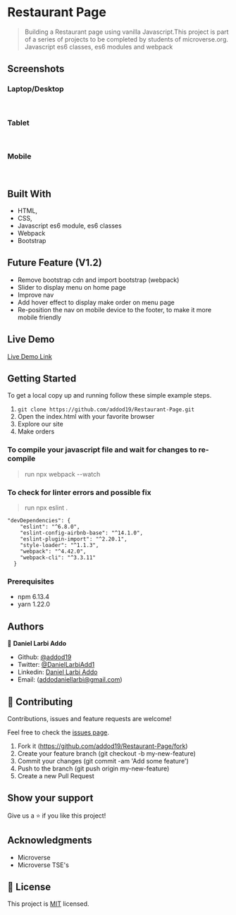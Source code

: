 # Restaurant Page 

> Building a Restaurant page using vanilla Javascript.This project is part of a series of projects to be completed by students of microverse.org. Javascript es6 classes, es6 modules and webpack



## Screenshots

### Laptop/Desktop
<img src='dist/images/ss1.PNG' alt="">
<img src='dist/images/ss2.PNG' alt="">
<img src='dist/images/sss.PNG' alt="">

### Tablet
<img src='dist/images/ss7.PNG' alt="">
<img src='dist/images/ss8.PNG' alt="">
<img src='dist/images/sss2.PNG' alt="">

### Mobile
<img src='dist/images/ss4.PNG' alt="">
<img src='dist/images/ss5.PNG' alt="">
<img src='dist/images/sss1.PNG' alt="">


## Built With

- HTML,
- CSS,
- Javascript es6 module, es6 classes
- Webpack
- Bootstrap

## Future Feature (V1.2)

- Remove bootstrap cdn and import bootstrap (webpack)
- Slider to display menu on home page
- Improve nav
- Add hover effect to display make order on menu page
- Re-position the nav on mobile device to the footer, to make it more mobile friendly


## Live Demo

[Live Demo Link](https://addod19.github.io/Restaurant-Page/)


## Getting Started

To get a local copy up and running follow these simple example steps.

1. ``` git clone https://github.com/addod19/Restaurant-Page.git ```
2. Open the index.html with your favorite browser
3. Explore our site
4. Make orders

### To compile your javascript file and wait for changes to re-compile

> run npx webpack --watch 

### To check for linter errors and possible fix
> run npx eslint .

```
"devDependencies": {
    "eslint": "^6.8.0",
    "eslint-config-airbnb-base": "^14.1.0",
    "eslint-plugin-import": "^2.20.1",
    "style-loader": "^1.1.3",
    "webpack": "^4.42.0",
    "webpack-cli": "^3.3.11"
  }
 ```
### Prerequisites

- npm 6.13.4
- yarn 1.22.0

## Authors

👤 **Daniel Larbi Addo**

- Github: [@addod19](https://github.com/addod19)
- Twitter: [@DanielLarbiAdd1](https://twitter.com/DanielLarbiAdd1)
- Linkedin: [Daniel Larbi Addo](https://linkedin.com/in/daniel-larbi-addo/)
- Email: (addodaniellarbi@gmail.com)


## 🤝 Contributing

Contributions, issues and feature requests are welcome!

Feel free to check the [issues page](https://github.com/addod19/Restaurant-Page/issues).


1. Fork it (https://github.com/addod19/Restaurant-Page/fork)
2. Create your feature branch (git checkout -b my-new-feature)
3. Commit your changes (git commit -am 'Add some feature')
4. Push to the branch (git push origin my-new-feature)
5. Create a new Pull Request

## Show your support

Give us a ⭐️ if you like this project!

## Acknowledgments

- Microverse
- Microverse TSE's

## 📝 License

This project is [MIT](lic.url) licensed.
